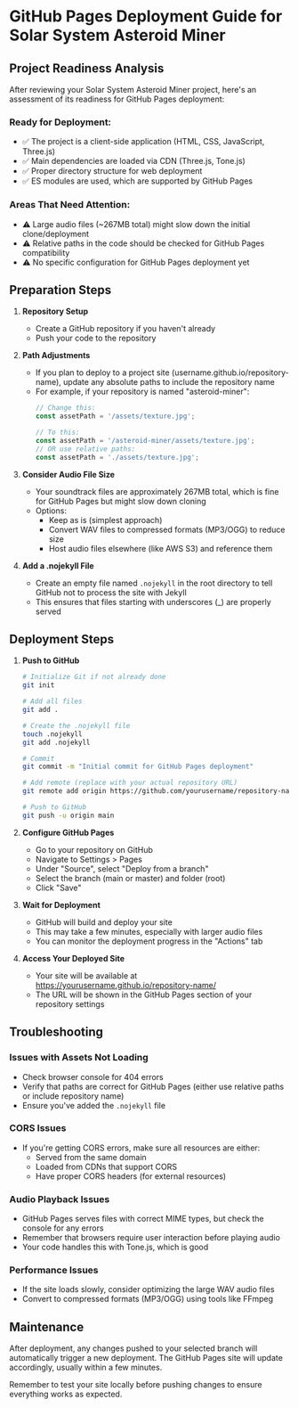 # GitHub Pages Deployment Guide for Solar System Asteroid Miner

## Project Readiness Analysis

After reviewing your Solar System Asteroid Miner project, here's an assessment of its readiness for GitHub Pages deployment:

### Ready for Deployment:
- ✅ The project is a client-side application (HTML, CSS, JavaScript, Three.js)
- ✅ Main dependencies are loaded via CDN (Three.js, Tone.js)
- ✅ Proper directory structure for web deployment
- ✅ ES modules are used, which are supported by GitHub Pages

### Areas That Need Attention:
- ⚠️ Large audio files (~267MB total) might slow down the initial clone/deployment
- ⚠️ Relative paths in the code should be checked for GitHub Pages compatibility
- ⚠️ No specific configuration for GitHub Pages deployment yet

## Preparation Steps

1. **Repository Setup**
   - Create a GitHub repository if you haven't already
   - Push your code to the repository

2. **Path Adjustments**
   - If you plan to deploy to a project site (username.github.io/repository-name), update any absolute paths to include the repository name
   - For example, if your repository is named "asteroid-miner":
     ```javascript
     // Change this:
     const assetPath = '/assets/texture.jpg';
     
     // To this:
     const assetPath = '/asteroid-miner/assets/texture.jpg';
     // OR use relative paths:
     const assetPath = './assets/texture.jpg';
     ```

3. **Consider Audio File Size**
   - Your soundtrack files are approximately 267MB total, which is fine for GitHub Pages but might slow down cloning
   - Options:
     - Keep as is (simplest approach)
     - Convert WAV files to compressed formats (MP3/OGG) to reduce size
     - Host audio files elsewhere (like AWS S3) and reference them

4. **Add a .nojekyll File**
   - Create an empty file named `.nojekyll` in the root directory to tell GitHub not to process the site with Jekyll
   - This ensures that files starting with underscores (_) are properly served

## Deployment Steps

1. **Push to GitHub**
   ```bash
   # Initialize Git if not already done
   git init
   
   # Add all files
   git add .
   
   # Create the .nojekyll file
   touch .nojekyll
   git add .nojekyll
   
   # Commit
   git commit -m "Initial commit for GitHub Pages deployment"
   
   # Add remote (replace with your actual repository URL)
   git remote add origin https://github.com/yourusername/repository-name.git
   
   # Push to GitHub
   git push -u origin main
   ```

2. **Configure GitHub Pages**
   - Go to your repository on GitHub
   - Navigate to Settings > Pages
   - Under "Source", select "Deploy from a branch"
   - Select the branch (main or master) and folder (root)
   - Click "Save"

3. **Wait for Deployment**
   - GitHub will build and deploy your site
   - This may take a few minutes, especially with larger audio files
   - You can monitor the deployment progress in the "Actions" tab

4. **Access Your Deployed Site**
   - Your site will be available at https://yourusername.github.io/repository-name/
   - The URL will be shown in the GitHub Pages section of your repository settings

## Troubleshooting

### Issues with Assets Not Loading
- Check browser console for 404 errors
- Verify that paths are correct for GitHub Pages (either use relative paths or include repository name)
- Ensure you've added the `.nojekyll` file

### CORS Issues
- If you're getting CORS errors, make sure all resources are either:
  - Served from the same domain
  - Loaded from CDNs that support CORS
  - Have proper CORS headers (for external resources)

### Audio Playback Issues
- GitHub Pages serves files with correct MIME types, but check the console for any errors
- Remember that browsers require user interaction before playing audio
- Your code handles this with Tone.js, which is good

### Performance Issues
- If the site loads slowly, consider optimizing the large WAV audio files
- Convert to compressed formats (MP3/OGG) using tools like FFmpeg

## Maintenance

After deployment, any changes pushed to your selected branch will automatically trigger a new deployment. The GitHub Pages site will update accordingly, usually within a few minutes.

Remember to test your site locally before pushing changes to ensure everything works as expected. 